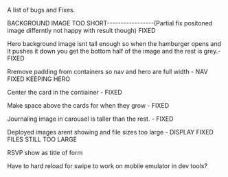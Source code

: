 A list of bugs and Fixes.


BACKGROUND IMAGE TOO SHORT-----------------(Partial fix positoned image differntly not happy with result though) FIXED



Hero background image isnt tall enough so when the hamburger opens and it pushes it down you get the bottom half of the image and the rest is grey.- FIXED


Rremove padding from containers so nav and hero are full width - NAV FIXED KEEPING HERO

Center the card in the contiainer - FIXED

Make space above the cards for when they grow - FIXED

Journaling image in carousel is taller than the rest. - FIXED

Deployed images arent showing and file sizes too large - DISPLAY FIXED FILES STILL TOO LARGE

RSVP show as title of form

Have to hard reload for swipe to work on mobile emulator in dev tools?